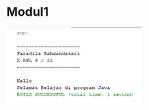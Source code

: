 # Modul1
![alt text](https://github.com/FaradilaRahmandasari/Modul1/blob/master/Latihan%201%20Dasar%20Penulisan%20Program%20Java.PNG)

